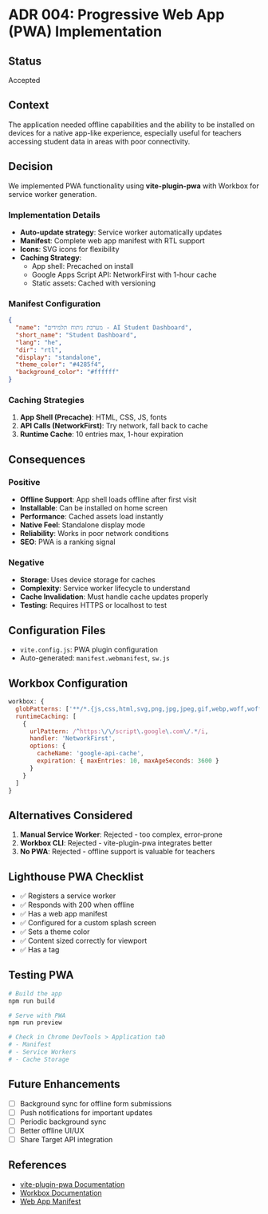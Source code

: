 # ADR 004: Progressive Web App (PWA) Implementation

## Status
Accepted

## Context
The application needed offline capabilities and the ability to be installed on devices for a native app-like experience, especially useful for teachers accessing student data in areas with poor connectivity.

## Decision
We implemented PWA functionality using **vite-plugin-pwa** with Workbox for service worker generation.

### Implementation Details
- **Auto-update strategy**: Service worker automatically updates
- **Manifest**: Complete web app manifest with RTL support
- **Icons**: SVG icons for flexibility
- **Caching Strategy**:
  - App shell: Precached on install
  - Google Apps Script API: NetworkFirst with 1-hour cache
  - Static assets: Cached with versioning

### Manifest Configuration
```json
{
  "name": "מערכת ניתוח תלמידים - AI Student Dashboard",
  "short_name": "Student Dashboard",
  "lang": "he",
  "dir": "rtl",
  "display": "standalone",
  "theme_color": "#4285f4",
  "background_color": "#ffffff"
}
```

### Caching Strategies
1. **App Shell (Precache)**: HTML, CSS, JS, fonts
2. **API Calls (NetworkFirst)**: Try network, fall back to cache
3. **Runtime Cache**: 10 entries max, 1-hour expiration

## Consequences

### Positive
- **Offline Support**: App shell loads offline after first visit
- **Installable**: Can be installed on home screen
- **Performance**: Cached assets load instantly
- **Native Feel**: Standalone display mode
- **Reliability**: Works in poor network conditions
- **SEO**: PWA is a ranking signal

### Negative
- **Storage**: Uses device storage for caches
- **Complexity**: Service worker lifecycle to understand
- **Cache Invalidation**: Must handle cache updates properly
- **Testing**: Requires HTTPS or localhost to test

## Configuration Files
- `vite.config.js`: PWA plugin configuration
- Auto-generated: `manifest.webmanifest`, `sw.js`

## Workbox Configuration
```javascript
workbox: {
  globPatterns: ['**/*.{js,css,html,svg,png,jpg,jpeg,gif,webp,woff,woff2}'],
  runtimeCaching: [
    {
      urlPattern: /^https:\/\/script\.google\.com\/.*/i,
      handler: 'NetworkFirst',
      options: {
        cacheName: 'google-api-cache',
        expiration: { maxEntries: 10, maxAgeSeconds: 3600 }
      }
    }
  ]
}
```

## Alternatives Considered
1. **Manual Service Worker**: Rejected - too complex, error-prone
2. **Workbox CLI**: Rejected - vite-plugin-pwa integrates better
3. **No PWA**: Rejected - offline support is valuable for teachers

## Lighthouse PWA Checklist
- ✅ Registers a service worker
- ✅ Responds with 200 when offline
- ✅ Has a web app manifest
- ✅ Configured for a custom splash screen
- ✅ Sets a theme color
- ✅ Content sized correctly for viewport
- ✅ Has a <meta name="viewport"> tag

## Testing PWA
```bash
# Build the app
npm run build

# Serve with PWA
npm run preview

# Check in Chrome DevTools > Application tab
# - Manifest
# - Service Workers
# - Cache Storage
```

## Future Enhancements
- [ ] Background sync for offline form submissions
- [ ] Push notifications for important updates
- [ ] Periodic background sync
- [ ] Better offline UI/UX
- [ ] Share Target API integration

## References
- [vite-plugin-pwa Documentation](https://vite-plugin-pwa.netlify.app/)
- [Workbox Documentation](https://developers.google.com/web/tools/workbox)
- [Web App Manifest](https://web.dev/add-manifest/)
